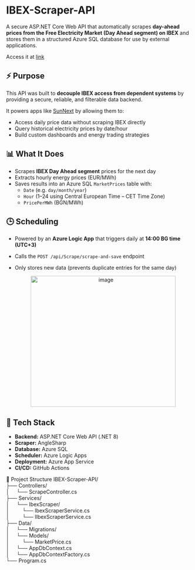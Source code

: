 # IBEX-Scraper-API

A secure ASP.NET Core Web API that automatically scrapes **day-ahead prices from the Free Electricity Market (Day Ahead segment) on IBEX** and stores them in a structured Azure SQL database for use by external applications.

Access it at [link](https://ibex-scraper-api-e5bwewdyfacgetaf.swedencentral-01.azurewebsites.net/swagger/index.html)
## ⚡ Purpose

This API was built to **decouple IBEX access from dependent systems** by providing a secure, reliable, and filterable data backend.

It powers apps like [SunNext](https://github.com/JacksonJS12/SunNext) by allowing them to:
- Access daily price data without scraping IBEX directly
- Query historical electricity prices by date/hour
- Build custom dashboards and energy trading strategies

## 📊 What It Does

- Scrapes **IBEX Day Ahead segment** prices for the next day
- Extracts hourly energy prices (EUR/MWh)
- Saves results into an Azure SQL `MarketPrices` table with:
  - `Date` (e.g. `day/month/year`)
  - `Hour` (1–24 using Central European Time – CET Time Zone)
  - `PricePerMWh` (BGN/MWh)

## 🕒 Scheduling

- Powered by an **Azure Logic App** that triggers daily at **14:00 BG time (UTC+3)**
- Calls the `POST /api/Scrape/scrape-and-save` endpoint
- Only stores new data (prevents duplicate entries for the same day)
  
  <center><img width="394" height="356" alt="image" src="https://github.com/user-attachments/assets/897ffe35-0acf-4eba-b825-cbbb05ec982d" /></center> 

## 🧱 Tech Stack

- **Backend:** ASP.NET Core Web API (.NET 8)
- **Scraper:** AngleSharp
- **Database:** Azure SQL
- **Scheduler:** Azure Logic Apps
- **Deployment:** Azure App Service
- **CI/CD:** GitHub Actions

📁 Project Structure
IBEX-Scraper-API/ <br/>
├── Controllers/ <br/>
│     └── ScrapeController.cs <br/>
├── Services/ <br/>
│     └── IbexScraper/ <br/>
│         └── IbexScraperService.cs <br/>
│         └── IIbexScraperService.cs <br/>
├── Data/ <br/>
│     └── Migrations/ <br/>
│     └── Models/ <br/>
│         └── MarketPrice.cs <br/>
│     └── AppDbContext.cs <br/>
│     └── AppDbContextFactory.cs <br/>
└── Program.cs <br/>

